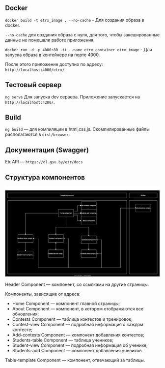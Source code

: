 ## Docker

`docker build -t etrx_image . --no-cache` - Для создания образа в docker.

`--no-cache` для создания образа с нуля, для того, чтобы закешированные данные не помешали работе приложения.

`docker run -d -p 4000:80 -it --name etrx_container etrx_image` - Для запуска образа в контейнере на порте 4000.

После этого приложение доступно по адресу:  `http://localhost:4000/etrx/`

## Тестовый сервер

`ng serve` Для запуска dev сервера. Приложение запускается на `http://localhost:4200/`.

## Build

`ng build` — для компиляции в html,css,js. Скомпилированные файлы располагаются в `dist/browser`.

## Документация (Swagger)

Etr API — `https://dl.gsu.by/etr/docs`

## Структура компонентов

![Alt text](readme_img/docs_etrx.drawio.svg)


Header Component — компонент, со ссылками на другие страницы.

Компоненты, зависящие от адреса:
- Home Component — компонент главной страницы;
- About Component — компонент, в котором отображаются все обновления;
- Contests Component — таблица контестов и тренировок;
- Contest-view Component — подробная информация о каждом контесте;
- Add-contests Component — компонент добавления контестов;
- Students-table Component — таблица учеников;
- Student-view Component — подробная информация об ученике;
- Students-add Component — компонент добавления учеников.

Table-template Component — компонент, отвечающий за таблицы.